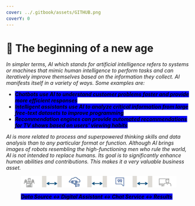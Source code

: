 ```yaml
---
cover: ../.gitbook/assets/GITHUB.png
coverY: 0
---
```


# 🧿 The beginning of a new age

_In simpler terms, AI which stands for artificial intelligence refers to systems or machines that mimic human intelligence to perform tasks and can iteratively improve themselves based on the information they collect. AI manifests itself in a variety of ways. Some examples are:_

* _<mark style="background-color:blue;">**Chatbots use AI to understand customer problems faster and provide more efficient responses**</mark>_
* _<mark style="background-color:blue;">**Intelligent assistants use AI to analyze critical information from large free-text datasets to improve programming**</mark>_
* _<mark style="background-color:blue;">**Recommendation engines can provide automated recommendations for TV shows based on users' viewing habits**</mark>_

_AI is more related to process and superpowered thinking skills and data analysis than to any particular format or function. Although AI brings images of robots resembling the high-functioning men who rule the world, AI is not intended to replace humans. Its goal is to significantly enhance human abilities and contributions. This makes it a very valuable business asset._

<figure><img src="../.gitbook/assets/a.JPG" alt=""><figcaption><p><em><mark style="background-color:blue;"><strong>Data Source &#x3C;-> Digital Assistant &#x3C;-> Chat Service &#x3C;-> Results</strong></mark></em></p></figcaption></figure>
